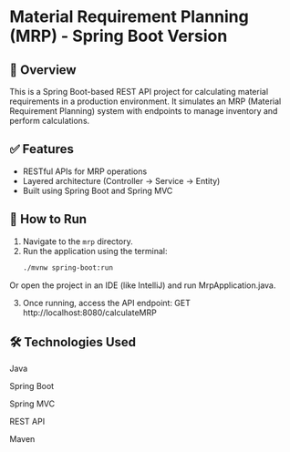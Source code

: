 # Material Requirement Planning (MRP) - Spring Boot Version

## 📘 Overview
This is a Spring Boot-based REST API project for calculating material requirements in a production environment. It simulates an MRP (Material Requirement Planning) system with endpoints to manage inventory and perform calculations.

## ✅ Features
- RESTful APIs for MRP operations
- Layered architecture (Controller → Service → Entity)
- Built using Spring Boot and Spring MVC

## 🚀 How to Run
1. Navigate to the `mrp` directory.
2. Run the application using the terminal:
   ```bash
   ./mvnw spring-boot:run
Or open the project in an IDE (like IntelliJ) and run MrpApplication.java.

3. Once running, access the API endpoint:
GET http://localhost:8080/calculateMRP
## 🛠️ Technologies Used
Java

Spring Boot

Spring MVC

REST API

Maven
